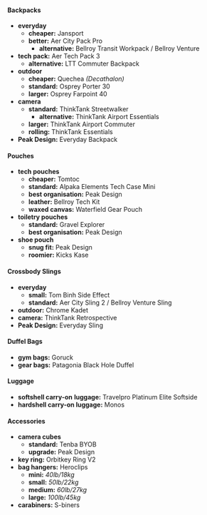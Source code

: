 #### Backpacks

- **everyday** 
	- **cheaper:** Jansport
	- **better:** Aer City Pack Pro
		- **alternative:** Bellroy Transit Workpack / Bellroy Venture
- **tech pack:** Aer Tech Pack 3
	- **alternative:** LTT Commuter Backpack
- **outdoor** 
	- **cheaper:** Quechea *(Decathalon)*
	- **standard:** Osprey Porter 30
	- **larger:** Osprey Farpoint 40 
- **camera**
	- **standard:** ThinkTank Streetwalker
		- **alternative:** ThinkTank Airport Essentials
	- **larger:** ThinkTank Airport Commuter 
	- **rolling:** ThinkTank Essentials
- **Peak Design:** Everyday Backpack

#### Pouches

- **tech pouches** 
	- **cheaper:** Tomtoc
	- **standard:** Alpaka Elements Tech Case Mini
	- **best organisation:** Peak Design
	- **leather:** Bellroy Tech Kit
	- **waxed canvas:** Waterfield Gear Pouch
- **toiletry pouches** 
	- **standard:** Gravel Explorer
	- **best organisation:** Peak Design
- **shoe pouch** 
	- **snug fit:** Peak Design
	- **roomier:** Kicks Kase

#### Crossbody Slings

- **everyday** 
	- **small:** Tom Binh Side Effect 
	- **standard:** Aer City Sling 2 / Bellroy Venture Sling
- **outdoor:** Chrome Kadet
- **camera:** ThinkTank Retrospective
- **Peak Design:** Everyday Sling

#### Duffel Bags

- **gym bags:** Goruck
- **gear bags:** Patagonia Black Hole Duffel

#### Luggage

- **softshell carry-on** **luggage:** Travelpro Platinum Elite Softside
- **hardshell carry-on luggage:** Monos

#### Accessories

- **camera cubes**
	- **standard:** Tenba BYOB
	- **upgrade:** Peak Design
- **key ring:** Orbitkey Ring V2
- **bag hangers:** Heroclips
	- **mini:** *40lb/18kg*
	- **small:** *50lb/22kg*
	- **medium:** *60lb/27kg*
	- **large:** *100lb/45kg*
- **carabiners:** S-biners